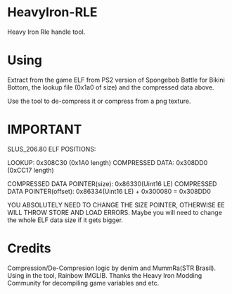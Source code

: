 # HeavyIron-RLE
Heavy Iron Rle handle tool.

# Using
Extract from the game ELF from PS2 version of Spongebob Battle for Bikini Bottom, the
lookup file (0x1a0 of size) and the compressed data above.

Use the tool to de-compress it or compress from a png texture.

# IMPORTANT
SLUS_206.80 ELF POSITIONS:

LOOKUP: 0x308C30 (0x1A0 length)
COMPRESSED DATA: 0x308DD0 (0xCC17 length)

COMPRESSED DATA POINTER(size): 0x86330(Uint16 LE)
COMPRESSED DATA POINTER(offset): 0x86334(Uint16 LE) + 0x300080 = 0x308DD0

YOU ABSOLUTELY NEED TO CHANGE THE SIZE POINTER, OTHERWISE EE WILL THROW STORE AND LOAD ERRORS.
Maybe you will need to change the whole ELF data size if it gets bigger.

# Credits
Compression/De-Compresion logic by denim and MummRa(STR Brasil).
Using in the tool, Rainbow IMGLIB.
Thanks the Heavy Iron Modding Community for decompiling game variables and etc.
